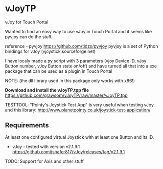 # vJoyTP
vJoy for Touch Portal

Wanted to find an easy way to use vJoy in Touch Portal and it seems like pyvjoy can do the stuff. 

reference - pyvjoy https://github.com/tidzo/pyvjoy
pyvjoy is a set of Python bindings for vJoy (vjoystick.sourceforge.net)  

I have localy made a py script with 3 parameters (vjoy Device ID, vJoy Button number, vJoy Button state on/off) and have turned all that into a exe package that can be used as a plugin in Touch Portal

NOTE:
(the dll library used in this package only works with x86!)

**Download and install the vJoyTP.tpp file**
https://github.com/grawsom/vJoyTP/raw/master/vJoyTP.tpp

TESTTOOL:
"Pointy's Joystick Test App" is very useful when testing vJoy and this library: http://www.planetpointy.co.uk/joystick-test-application/

## Requirements

At least one configured virtual Joystick with at least one Button and its ID.

- vJoy - tested with version v2.1.9.1  
https://github.com/jshafer817/vJoy/releases/tag/v2.1.9.1

TODO:
Support for Axis
and other stuff
